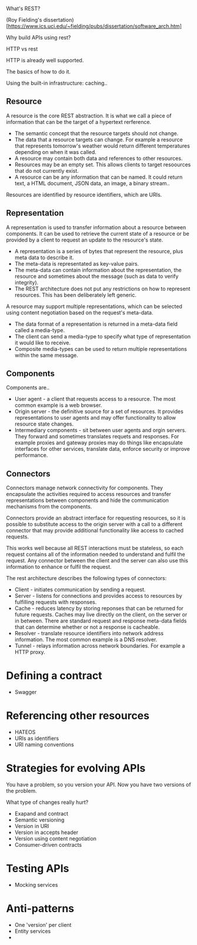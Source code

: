 What's REST?

(Roy Fielding's dissertation)[https://www.ics.uci.edu/~fielding/pubs/dissertation/software_arch.htm]

Why build APIs using rest?

HTTP vs rest

HTTP is already well supported. 

The basics of how to do it. 

Using the built-in infrastructure: caching..

## Resource 

A resource is the core REST abstraction. It is what we call a piece of information that can be the target of a hypertext rerference. 

* The semantic concept that the resource targets should not change. 
* The data that a resource targets can change. For example a resource that represents tomorrow's weather would return different temperatures depending on when it was called.
* A resource may contain both data and references to other resources. 
* Resources may be an empty set. This allows clients to target resoources that do not currently exist. 
* A resource can be any information that can be named. It could return text, a HTML document, JSON data, an image, a binary stream.. 

Resources are identified by resource identifiers, which are URIs. 

## Representation 

A representation is used to transfer information about a resource between components. It can be used to retrieve the current state of a resource or be provided by a client to request an update to the resource's state.

* A representation is a series of bytes that represent the resource, plus meta data to describe it. 
* The meta-data is representated as key-value pairs.
* The meta-data can contain information about the representation, the resource and sometimes about the message (such as data to verify integrity).
* The REST architecture does not put any restrictions on how to represent resources. This has been deliberately left generic.  

A resource may support multiple representations, which can be selected using content negotiation based on the request's meta-data. 

* The data format of a representation is returned in a meta-data field called a media-type. 
* The client can send a media-type to specify what type of representation it would like to receive.
* Composite media-types can be used to return multiple representations within the same message.

## Components

Components are.. 

* User agent - a client that requests access to a resource. The most common example is a web browser.
* Origin server - the definitive source for a set of resources. It provides representations to user agents and may offer functionality to allow resource state changes. 
* Intermediary components - sit between user agents and orgin servers. They forward and sometimes translates requets and responses. For example proxies and gateway proxies may do things like encapsulate interfaces for other services, translate data, enforce security or improve performance. 

## Connectors

Connectors manage network connectivity for components. They encapsulate the activities required to access resources and transfer representations between components and hide the communication mechanisms from the components. 

Connectors provide an abstract interface for requesting resources, so it is possible to substitute access to the origin server with a call to a different connector that may provide additional functionality like access to cached requests. 

This works well because all REST interactions must be stateless, so each request contains all of the information needed to understand and fulfil the request. Any connector between the client and the server can also use this information to enhance or fulfil the request.

The rest architecture describes the following types of connectors:

* Client - initiates communication by sending a request.
* Server - listens for connections and provides access to resources by fulfilling requests with responses. 
* Cache - reduces latency by storing reponses that can be returned for future requests. Caches may live directly on the client, on the server or in between. There are standard request and response meta-data fields that can determine whether or not a response is cacheable. 
* Resolver - translate resource identifiers into network address information. The most common example is a DNS resolver. 
* Tunnel - relays information across network boundaries. For example a HTTP proxy.


# Defining a contract

* Swagger

# Referencing other resources

* HATEOS 
* URIs as identifiers
* URI naming conventions

# Strategies for evolving APIs

You have a problem, so you version your API. Now you have two versions of the problem. 

What type of changes really hurt?

* Exapand and contract
* Semantic versioning
* Version in URI
* Version in accepts header
* Version using content negotiation
* Consumer-driven contracts

# Testing APIs

* Mocking services

# Anti-patterns

* One 'version' per client
* Entity services
* 

